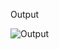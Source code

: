 Output

![Output](https://user-images.githubusercontent.com/82995460/118234806-7d570c80-b4b1-11eb-8cdd-12960d199b5e.png)
